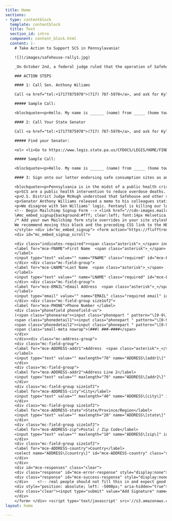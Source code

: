 ```yaml
---
title: Home
sections:
- type: contentblock
  template: contentblock
  title: Text
  section_id: intro
  component: content_block.html
  content: |-
    # Take Action to Support SCS in Pennsylavania!

    ![](/images/safehouse-rally1.jpg)

    _On October 2nd, a federal judge ruled that the operation of Safehouse does not violate federal law. On October 3rd, Senator Anthony Williams released a memo stating his plans to introduce a bill that would prohibit the operation of Safe Consumption Spaces (SCS) in Pennsylvania. We need you to take action to show your support for Safehouse and urge lawmakers to oppose Sen. Williams' plans!_

    ### ACTION STEPS

    #### 1: Call Sen. Anthony Wiliams

    Call <a href="tel:+17177875970">(717) 787-5970</a>, and ask for Kyle Miller (<a href="mailto:kyle.miller@pasenate.com">email</a> also works but phone is preferable!)

    ##### Sample Call:

    <blockquote><p>Hello. My name is ______ (name) from _____ (home town). I am calling today because Pennsylvania is in the midst of a public health crisis and we need evidence-based solutions like safe consumption sites.  We lose twelve people a day to drug overdoses in Pennsylvania. \[Share personal story if you want\].</p> <p>Our current solutions are not doing enough and we need evidence-based solutions like safe consumption sites to save lives. Senator Williams’ attempt to prohibit these facilities in Pennsylvania will harm Pennsylvanians struggling with substance use disorder. A federal judge has determined that these sites are legal. Research has also demonstrated that safe consumption sites decrease overdose rates, decrease public injection, and decrease the number of discarded syringes in the vicinity of the site. I urge you to not block this necessary public health intervention.</p></blockquote>

    #### 2: Call Your State Senator

    Call <a href="tel:+17177875970">(717) 787-5970</a>, and ask for Kyle Miller (<a href="mailto:kyle.miller@pasenate.com">email</a> also works but phone is preferable!)

    ##### Find your Senator:

    <ol> <li>Go to https://www.legis.state.pa.us/CFDOCS/LEGIS/HOME/FINDYOURLEGISLATOR/</li> <li>Type in your address</li> <li>Click the name of your local representative (next to PA senator)</li> <li>Scroll to find the number for their office</li> <li>Call your representative</li> </ol>

    ##### Sample Call:

    <blockquote><p>Hello. My name is ______ (name) from _____ (home town). I am calling today because Pennsylvania is in the midst of a public health crisis and we need evidence-based solutions like safe consumption sites.  We lose twelve people a day to drug overdoses in Pennsylvania. \[Share personal story if you want\].</p> <p>Our current solutions are not doing enough and we need evidence-based solutions like safe consumption sites to save lives. Senator Williams’ attempt to prohibit these facilities in Pennsylvania will harm Pennsylvanians struggling with substance use disorder. A federal judge has determined that these sites are legal. Research has also demonstrated that safe consumption sites decrease overdose rates, decrease public injection, and decrease the number of discarded syringes in the vicinity of the site. I urge you to not block this necessary public health intervention.</p></blockquote>

    #### 3: Sign onto our letter endorsing safe consumption sites as an individual or group

    <blockquote><p>Pennsylvania is in the midst of a public health crisis with twelve people dying every day from drug-related overdoses. All of the individuals and organizations here are unified in our belief that safe consumption sites (SCS), medical facilities where people can use drugs under medical supervision, are a necessary tool to reduce overdose deaths.</p>
    <p>SCS are a public health intervention to reduce overdose deaths. In the 30 years of SCS operating around the globe, they have demonstrated significant benefit. Research demonstrates that these sites decrease overdose rates by up to 60%, decrease public injection, and decrease the number of discarded syringes in the vicinity of the site. On October 2, 2019 a federal judge Gerald A. McHugh ruled in favor of Safehouse, a Philadelphia nonprofit hoping to open a safe consumption sites.</p>
    <p>U.S. District Judge McHugh understood that Safehouse and other safe consumption sites exist to prevent overdoses and help individuals struggling with substance use disorder. “I cannot conclude that Safehouse has, as a significant purpose, the objective of facilitating drug use,” he wrote in his opinion. “The ultimate goal of Safehouse’s proposed operation is to reduce drug use, not facilitate it. Safehouse plans to make a place available for the purposes of reducing the harm of drug use, administering medical care, encouraging drug treatment, and connecting participants with social services.”</p>
    <p>Senator Anthony Williams released a memo to his colleagues stating that he was planning to introduce legislation making SCS illegal in Pennsylvania. He stated, “Let us not forget that heroin remains an illegal drug and a deadly killer of Pennsylvanians across the commonwealth. In the midst of an epidemic, we should not be providing spaces for users to continue to use without requiring treatment.”</p>
    <p>We disagree with Sen Williams’ logic. Fentanyl is killing our loved ones. We want sites like Safehouse where thy will be reversed. Too many people have died from preventable deaths. We need you to support people struggling with substance use disorders. Do not support harmful policies like the bill Sen Williams plans to introduce.</p></blockquote>
    <!-- Begin Mailchimp Signup Form --> <link href="//cdn-images.mailchimp.com/embedcode/classic-10_7.css" rel="stylesheet" type="text/css"> <style type="text/css">
    \#mc_embed_signup{background:#fff; clear:left; font:14px Helvetica,Arial,sans-serif; }
    /* Add your own Mailchimp form style overrides in your site stylesheet or in this style block.
    We recommend moving this block and the preceding CSS link to the HEAD of your HTML file. */
    </style> <div id="mc_embed_signup"> <form action="https://flufftronix.us20.list-manage.com/subscribe/post?u=4c24a00562fcaddf9adf48ec8&id=b7f1923274" method="post" id="mc-embedded-subscribe-form" name="mc-embedded-subscribe-form" class="validate" target="_blank" novalidate>
    <div id="mc_embed_signup_scroll">

    <div class="indicates-required"><span class="asterisk">_</span> indicates required</div> <div class="mc-field-group">
    <label for="mce-FNAME">First Name  <span class="asterisk">_</span>
    </label>
    <input type="text" value="" name="FNAME" class="required" id="mce-FNAME">
    </div> <div class="mc-field-group">
    <label for="mce-LNAME">Last Name  <span class="asterisk">_</span>
    </label>
    <input type="text" value="" name="LNAME" class="required" id="mce-LNAME">
    </div> <div class="mc-field-group">
    <label for="mce-EMAIL">Email Address  <span class="asterisk">_</span>
    </label>
    <input type="email" value="" name="EMAIL" class="required email" id="mce-EMAIL">
    </div> <div class="mc-field-group size1of2">
    <label for="mce-PHONE">Phone Number </label>
    <div class="phonefield phonefield-us">
    (<span class="phonearea"><input class="phonepart " pattern="\[0-9\]_" id="mce-PHONE-area" name="PHONE\[area\]" maxlength="3" size="3" value="" type="text"></span>)
    <span class="phonedetail1"><input class="phonepart " pattern="\[0-9\]_" id="mce-PHONE-detail1" name="PHONE\[detail1\]" maxlength="3" size="3" value="" type="text"></span> -
    <span class="phonedetail2"><input class="phonepart " pattern="\[0-9\]_" id="mce-PHONE-detail2" name="PHONE\[detail2\]" maxlength="4" size="4" value="" type="text"></span>
    <span class="small-meta nowrap">(###) ###-####</span>
    </div>
    </div><div class="mc-address-group">
    <div class="mc-field-group">
    <label for="mce-ADDRESS-addr1">Address  <span class="asterisk">_</span>
    </label>
    <input type="text" value="" maxlength="70" name="ADDRESS\[addr1\]" id="mce-ADDRESS-addr1" class="required">
    </div>
    <div class="mc-field-group">
    <label for="mce-ADDRESS-addr2">Address Line 2</label>
    <input type="text" value="" maxlength="70" name="ADDRESS\[addr2\]" id="mce-ADDRESS-addr2">
    </div>
    <div class="mc-field-group size1of2">
    <label for="mce-ADDRESS-city">City</label>
    <input type="text" value="" maxlength="40" name="ADDRESS\[city\]" id="mce-ADDRESS-city" class="required">
    </div>
    <div class="mc-field-group size1of2">
    <label for="mce-ADDRESS-state">State/Province/Region</label>
    <input type="text" value="" maxlength="20" name="ADDRESS\[state\]" id="mce-ADDRESS-state" class="required">
    </div>
    <div class="mc-field-group size1of2">
    <label for="mce-ADDRESS-zip">Postal / Zip Code</label>
    <input type="text" value="" maxlength="10" name="ADDRESS\[zip\]" id="mce-ADDRESS-zip" class="required">
    </div>
    <div class="mc-field-group size1of2">
    <label for="mce-ADDRESS-country">Country</label>
    <select name="ADDRESS\[country\]" id="mce-ADDRESS-country" class="required"><option value="164" selected>USA</option><option value="286">Aaland Islands</option><option value="274">Afghanistan</option><option value="2">Albania</option><option value="3">Algeria</option><option value="178">American Samoa</option><option value="4">Andorra</option><option value="5">Angola</option><option value="176">Anguilla</option><option value="175">Antigua And Barbuda</option><option value="6">Argentina</option><option value="7">Armenia</option><option value="179">Aruba</option><option value="8">Australia</option><option value="9">Austria</option><option value="10">Azerbaijan</option><option value="11">Bahamas</option><option value="12">Bahrain</option><option value="13">Bangladesh</option><option value="14">Barbados</option><option value="15">Belarus</option><option value="16">Belgium</option><option value="17">Belize</option><option value="18">Benin</option><option value="19">Bermuda</option><option value="20">Bhutan</option><option value="21">Bolivia</option><option value="325">Bonaire, Saint Eustatius and Saba</option><option value="22">Bosnia and Herzegovina</option><option value="23">Botswana</option><option value="181">Bouvet Island</option><option value="24">Brazil</option><option value="180">Brunei Darussalam</option><option value="25">Bulgaria</option><option value="26">Burkina Faso</option><option value="27">Burundi</option><option value="28">Cambodia</option><option value="29">Cameroon</option><option value="30">Canada</option><option value="31">Cape Verde</option><option value="32">Cayman Islands</option><option value="33">Central African Republic</option><option value="34">Chad</option><option value="35">Chile</option><option value="36">China</option><option value="185">Christmas Island</option><option value="37">Colombia</option><option value="204">Comoros</option><option value="38">Congo</option><option value="183">Cook Islands</option><option value="268">Costa Rica</option><option value="275">Cote D'Ivoire</option><option value="40">Croatia</option><option value="276">Cuba</option><option value="298">Curacao</option><option value="41">Cyprus</option><option value="42">Czech Republic</option><option value="318">Democratic Republic of the Congo</option><option value="43">Denmark</option><option value="44">Djibouti</option><option value="289">Dominica</option><option value="187">Dominican Republic</option><option value="45">Ecuador</option><option value="46">Egypt</option><option value="47">El Salvador</option><option value="48">Equatorial Guinea</option><option value="49">Eritrea</option><option value="50">Estonia</option><option value="51">Ethiopia</option><option value="189">Falkland Islands</option><option value="191">Faroe Islands</option><option value="52">Fiji</option><option value="53">Finland</option><option value="54">France</option><option value="193">French Guiana</option><option value="277">French Polynesia</option><option value="56">Gabon</option><option value="57">Gambia</option><option value="58">Georgia</option><option value="59">Germany</option><option value="60">Ghana</option><option value="194">Gibraltar</option><option value="61">Greece</option><option value="195">Greenland</option><option value="192">Grenada</option><option value="196">Guadeloupe</option><option value="62">Guam</option><option value="198">Guatemala</option><option value="270">Guernsey</option><option value="63">Guinea</option><option value="65">Guyana</option><option value="200">Haiti</option><option value="66">Honduras</option><option value="67">Hong Kong</option><option value="68">Hungary</option><option value="69">Iceland</option><option value="70">India</option><option value="71">Indonesia</option><option value="278">Iran</option><option value="279">Iraq</option><option value="74">Ireland</option><option value="323">Isle of Man</option><option value="75">Israel</option><option value="76">Italy</option><option value="202">Jamaica</option><option value="78">Japan</option><option value="288">Jersey  (Channel Islands)</option><option value="79">Jordan</option><option value="80">Kazakhstan</option><option value="81">Kenya</option><option value="203">Kiribati</option><option value="82">Kuwait</option><option value="83">Kyrgyzstan</option><option value="84">Lao People's Democratic Republic</option><option value="85">Latvia</option><option value="86">Lebanon</option><option value="87">Lesotho</option><option value="88">Liberia</option><option value="281">Libya</option><option value="90">Liechtenstein</option><option value="91">Lithuania</option><option value="92">Luxembourg</option><option value="208">Macau</option><option value="93">Macedonia</option><option value="94">Madagascar</option><option value="95">Malawi</option><option value="96">Malaysia</option><option value="97">Maldives</option><option value="98">Mali</option><option value="99">Malta</option><option value="207">Marshall Islands</option><option value="210">Martinique</option><option value="100">Mauritania</option><option value="212">Mauritius</option><option value="241">Mayotte</option><option value="101">Mexico</option><option value="102">Moldova, Republic of</option><option value="103">Monaco</option><option value="104">Mongolia</option><option value="290">Montenegro</option><option value="294">Montserrat</option><option value="105">Morocco</option><option value="106">Mozambique</option><option value="242">Myanmar</option><option value="107">Namibia</option><option value="108">Nepal</option><option value="109">Netherlands</option><option value="110">Netherlands Antilles</option><option value="213">New Caledonia</option><option value="111">New Zealand</option><option value="112">Nicaragua</option><option value="113">Niger</option><option value="114">Nigeria</option><option value="217">Niue</option><option value="214">Norfolk Island</option><option value="272">North Korea</option><option value="116">Norway</option><option value="117">Oman</option><option value="118">Pakistan</option><option value="222">Palau</option><option value="282">Palestine</option><option value="119">Panama</option><option value="219">Papua New Guinea</option><option value="120">Paraguay</option><option value="121">Peru</option><option value="122">Philippines</option><option value="221">Pitcairn</option><option value="123">Poland</option><option value="124">Portugal</option><option value="126">Qatar</option><option value="315">Republic of Kosovo</option><option value="127">Reunion</option><option value="128">Romania</option><option value="129">Russia</option><option value="130">Rwanda</option><option value="205">Saint Kitts and Nevis</option><option value="206">Saint Lucia</option><option value="324">Saint Martin</option><option value="237">Saint Vincent and the Grenadines</option><option value="132">Samoa (Independent)</option><option value="227">San Marino</option><option value="255">Sao Tome and Principe</option><option value="133">Saudi Arabia</option><option value="134">Senegal</option><option value="326">Serbia</option><option value="135">Seychelles</option><option value="136">Sierra Leone</option><option value="137">Singapore</option><option value="302">Sint Maarten</option><option value="138">Slovakia</option><option value="139">Slovenia</option><option value="223">Solomon Islands</option><option value="140">Somalia</option><option value="141">South Africa</option><option value="257">South Georgia and the South Sandwich Islands</option><option value="142">South Korea</option><option value="311">South Sudan</option><option value="143">Spain</option><option value="144">Sri Lanka</option><option value="293">Sudan</option><option value="146">Suriname</option><option value="225">Svalbard and Jan Mayen Islands</option><option value="147">Swaziland</option><option value="148">Sweden</option><option value="149">Switzerland</option><option value="285">Syria</option><option value="152">Taiwan</option><option value="260">Tajikistan</option><option value="153">Tanzania</option><option value="154">Thailand</option><option value="233">Timor-Leste</option><option value="155">Togo</option><option value="232">Tonga</option><option value="234">Trinidad and Tobago</option><option value="156">Tunisia</option><option value="157">Turkey</option><option value="158">Turkmenistan</option><option value="287">Turks & Caicos Islands</option><option value="159">Uganda</option><option value="161">Ukraine</option><option value="162">United Arab Emirates</option><option value="262">United Kingdom</option><option value="163">Uruguay</option><option value="165">Uzbekistan</option><option value="239">Vanuatu</option><option value="166">Vatican City State (Holy See)</option><option value="167">Venezuela</option><option value="168">Vietnam</option><option value="169">Virgin Islands (British)</option><option value="238">Virgin Islands (U.S.)</option><option value="188">Western Sahara</option><option value="170">Yemen</option><option value="173">Zambia</option><option value="174">Zimbabwe</option></select>
    </div>
    </div>
    <div id="mce-responses" class="clear">
    <div class="response" id="mce-error-response" style="display:none"></div>
    <div class="response" id="mce-success-response" style="display:none"></div>
    </div>    <!-- real people should not fill this in and expect good things - do not remove this or risk form bot signups-->
    <div style="position: absolute; left: -5000px;" aria-hidden="true"><input type="text" name="b_4c24a00562fcaddf9adf48ec8_b7f1923274" tabindex="-1" value=""></div>
    <div class="clear"><input type="submit" value="Add Signature" name="subscribe" id="mc-embedded-subscribe" class="button"></div>
    </div>
    </form> </div> <script type='text/javascript' src='//s3.amazonaws.com/downloads.mailchimp.com/js/mc-validate.js'></script><script type='text/javascript'>(function($) {window.fnames = new Array(); window.ftypes = new Array();fnames\[1\]='FNAME';ftypes\[1\]='text';fnames\[2\]='LNAME';ftypes\[2\]='text';fnames\[0\]='EMAIL';ftypes\[0\]='email';fnames\[4\]='PHONE';ftypes\[4\]='phone';fnames\[3\]='ADDRESS';ftypes\[3\]='address';}(jQuery));var $mcj = jQuery.noConflict(true);</script> <!--End mc_embed_signup-->
layout: home

---
```

